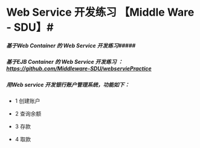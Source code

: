 # Web Service 开发练习 【Middle Ware - SDU】#

##### 基于Web Container 的 Web Service 开发练习##### 

##### 基于EJB Container 的 Web Service 开发练习 ：https://github.com/Middleware-SDU/webserviePractice #####


##### 用Web service 开发银行账户管理系统，功能如下： #####

 - 1 创建账户 

 - 2 查询余额 

 - 3 存款 

 - 4 取款
